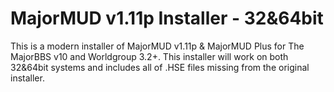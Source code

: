 # MajorMUD v1.11p Installer - 32&64bit
This is a modern installer of MajorMUD v1.11p & MajorMUD Plus for The MajorBBS v10 and Worldgroup 3.2+. This installer will work on both 32&64bit systems and includes all of .HSE files missing from the original installer.
